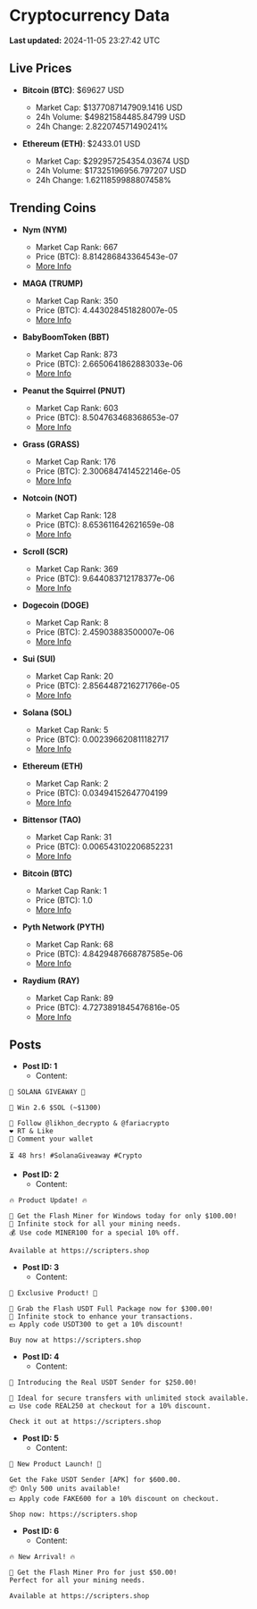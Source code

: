# Cryptocurrency Data

**Last updated:** 2024-11-05 23:27:42 UTC

## Live Prices
- **Bitcoin (BTC)**: $69627 USD
  - Market Cap: $1377087147909.1416 USD
  - 24h Volume: $49821584485.84799 USD
  - 24h Change: 2.822074571490241%

- **Ethereum (ETH)**: $2433.01 USD
  - Market Cap: $292957254354.03674 USD
  - 24h Volume: $17325196956.797207 USD
  - 24h Change: 1.6211859988807458%

## Trending Coins
- **Nym (NYM)**
  - Market Cap Rank: 667
  - Price (BTC): 8.814286843364543e-07
  - [More Info](https://www.coingecko.com/en/coins/nym)

- **MAGA (TRUMP)**
  - Market Cap Rank: 350
  - Price (BTC): 4.443028451828007e-05
  - [More Info](https://www.coingecko.com/en/coins/maga)

- **BabyBoomToken (BBT)**
  - Market Cap Rank: 873
  - Price (BTC): 2.6650641862883033e-06
  - [More Info](https://www.coingecko.com/en/coins/babyboomtoken)

- **Peanut the Squirrel (PNUT)**
  - Market Cap Rank: 603
  - Price (BTC): 8.504763468368653e-07
  - [More Info](https://www.coingecko.com/en/coins/peanut-the-squirrel)

- **Grass (GRASS)**
  - Market Cap Rank: 176
  - Price (BTC): 2.3006847414522146e-05
  - [More Info](https://www.coingecko.com/en/coins/grass)

- **Notcoin (NOT)**
  - Market Cap Rank: 128
  - Price (BTC): 8.653611642621659e-08
  - [More Info](https://www.coingecko.com/en/coins/notcoin)

- **Scroll (SCR)**
  - Market Cap Rank: 369
  - Price (BTC): 9.644083712178377e-06
  - [More Info](https://www.coingecko.com/en/coins/scroll)

- **Dogecoin (DOGE)**
  - Market Cap Rank: 8
  - Price (BTC): 2.45903883500007e-06
  - [More Info](https://www.coingecko.com/en/coins/dogecoin)

- **Sui (SUI)**
  - Market Cap Rank: 20
  - Price (BTC): 2.8564487216271766e-05
  - [More Info](https://www.coingecko.com/en/coins/sui)

- **Solana (SOL)**
  - Market Cap Rank: 5
  - Price (BTC): 0.002396620811182717
  - [More Info](https://www.coingecko.com/en/coins/solana)

- **Ethereum (ETH)**
  - Market Cap Rank: 2
  - Price (BTC): 0.03494152647704199
  - [More Info](https://www.coingecko.com/en/coins/ethereum)

- **Bittensor (TAO)**
  - Market Cap Rank: 31
  - Price (BTC): 0.006543102206852231
  - [More Info](https://www.coingecko.com/en/coins/bittensor)

- **Bitcoin (BTC)**
  - Market Cap Rank: 1
  - Price (BTC): 1.0
  - [More Info](https://www.coingecko.com/en/coins/bitcoin)

- **Pyth Network (PYTH)**
  - Market Cap Rank: 68
  - Price (BTC): 4.8429487668787585e-06
  - [More Info](https://www.coingecko.com/en/coins/pyth-network)

- **Raydium (RAY)**
  - Market Cap Rank: 89
  - Price (BTC): 4.7273891845476816e-05
  - [More Info](https://www.coingecko.com/en/coins/raydium)

## Posts
- **Post ID: 1**
  - Content:
```
🚀 SOLANA GIVEAWAY 🚀

🎁 Win 2.6 $SOL (~$1300)

🤝 Follow @likhon_decrypto & @fariacrypto
❤️ RT & Like
💬 Comment your wallet

⏳ 48 hrs! #SolanaGiveaway #Crypto
```

- **Post ID: 2**
  - Content:
```
🔥 Product Update! 🔥

🚀 Get the Flash Miner for Windows today for only $100.00!
🔋 Infinite stock for all your mining needs.
💰 Use code MINER100 for a special 10% off.

Available at https://scripters.shop
```

- **Post ID: 3**
  - Content:
```
🎁 Exclusive Product! 🎁

💸 Grab the Flash USDT Full Package now for $300.00!
🎉 Infinite stock to enhance your transactions.
💵 Apply code USDT300 to get a 10% discount!

Buy now at https://scripters.shop
```

- **Post ID: 4**
  - Content:
```
💎 Introducing the Real USDT Sender for $250.00!

💼 Ideal for secure transfers with unlimited stock available.
💵 Use code REAL250 at checkout for a 10% discount.

Check it out at https://scripters.shop
```

- **Post ID: 5**
  - Content:
```
🚀 New Product Launch! 🚀

Get the Fake USDT Sender [APK] for $600.00.
📦 Only 500 units available!
💵 Apply code FAKE600 for a 10% discount on checkout.

Shop now: https://scripters.shop
```

- **Post ID: 6**
  - Content:
```
🔥 New Arrival! 🔥

💸 Get the Flash Miner Pro for just $50.00!
Perfect for all your mining needs.

Available at https://scripters.shop
```

